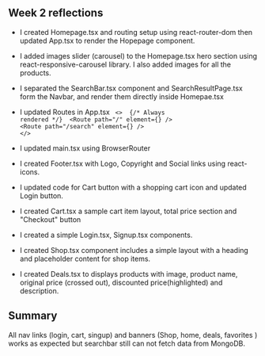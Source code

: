## Week 2 reflections

- I created Homepage.tsx and routing setup using react-router-dom then updated App.tsx to render the Hopepage component.

- I added images slider (carousel) to the Homepage.tsx hero section using react-responsive-carousel library. I also added images for all the products.

- I separated the SearchBar.tsx component and SearchResultPage.tsx form the Navbar, and render them directly inside Homepae.tsx 

- I updated Routes in App.tsx
  <code>
    <>
      <Navbar /> {/* Always rendered */}
      <Routes>
        <Route path="/" element={<Homepage />} />
        <Route path="/search" element={<SearchResultsPage />} />
      </Routes>
    </>
  </code>
- I updated main.tsx using BrowserRouter

- I created Footer.tsx with Logo, Copyright and Social links using react-icons.

- I updated code for Cart button with a shopping cart icon and updated Login button.

- I created Cart.tsx a sample cart item layout, total price section and "Checkout" button

- I created a simple Login.tsx, Signup.tsx components.

- I created Shop.tsx component includes a simple layout with a heading and placeholder content for shop items.

- I created Deals.tsx to displays products with image, product name, original price (crossed out), discounted price(highlighted) and description.

## Summary

All nav links (login, cart, singup) and banners (Shop, home, deals, favorites ) works as expected but searchbar still can not fetch data from MongoDB.

 
  

